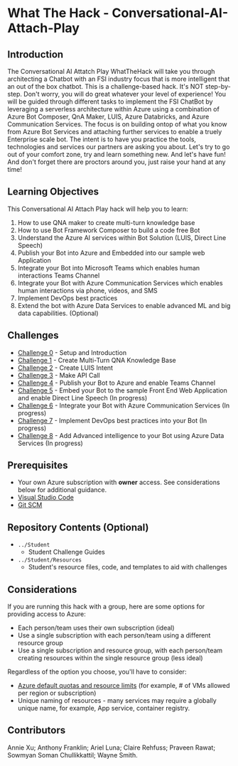 # What The Hack - Conversational-AI-Attach-Play

## Introduction
The Conversational AI Attatch Play WhatTheHack will take you through architecting a Chatbot with an FSI industry focus that is more intelligent that an out of the box chatbot. This is a challenge-based hack. It's NOT step-by-step. Don't worry, you will do great whatever your level of experience! You will be guided through different tasks to implement the FSI ChatBot by leveraging a serverless architecture within Azure using a combination of Azure Bot Composer, QnA Maker, LUIS, Azure Databricks, and Azure Communication Services. The focus is on building ontop of what you know from Azure Bot Services and attaching further services to enable a truely Enterprise scale bot.  The intent is to have you practice the tools, technologies and services our partners are asking you about. Let's try to go out of your comfort zone, try and learn something new. And let's have fun! And don't forget there are proctors around you, just raise your hand at any time!


## Learning Objectives

This Conversational AI Attach Play hack will help you to learn:
1. How to use QNA maker to create multi-turn knowledge base
1. How to use Bot Framework Composer to build a code free Bot
1. Understand the Azure AI services within Bot Solution (LUIS, Direct Line Speech)
1. Publish your Bot into Azure and Embedded into our sample web Application 
1. Integrate your Bot into Microsoft Teams which enables human interactions Teams Channel
1. Integrate your Bot with Azure Communication Services which enables human interactions via phone, videos, and SMS
1. Implement DevOps best practices
1. Extend the bot with Azure Data Services to enable advanced ML and big data capabilities. (Optional)

## Challenges
 - [Challenge 0](./Student/Challenge0-Setup.md) - Setup and Introduction
 - [Challenge 1](./Student/Challenge1-QnA.md) - Create Multi-Turn QNA Knowledge Base
 - [Challenge 2](./Student/Challenge2-LUIS.md) - Create LUIS Intent
 - [Challenge 3](./Student/Challenge3-API.md) - Make API Call  
 - [Challenge 4](./Student/Challenge4-Deployment.md) - Publish your Bot to Azure and enable Teams Channel
 - [Challenge 5](./Student/Challenge5-FrontEnd.md) - Embed your Bot to the sample Front End Web Application and enable Direct Line Speech (In progress)
 - [Challenge 6](./Student/Challenge6.md) - Integrate your Bot with Azure Communication Services (In progress)
 - [Challenge 7](./Student/Challenge7.md) - Implement DevOps best practices into your Bot (In progress)
 - [Challenge 8](./Student/Challenge8.md) - Add Advanced intelligence to your Bot using Azure Data Services (In progress)

## Prerequisites
- Your own Azure subscription with **owner** access. See considerations below for additional guidance.
- [Visual Studio Code](https://code.visualstudio.com)
- [Git SCM](https://git-scm.com/download)

## Repository Contents (Optional)
- `../Student`
  - Student Challenge Guides
- `../Student/Resources`
  - Student's resource files, code, and templates to aid with challenges

## Considerations

If you are running this hack with a group, here are some options for providing access to Azure:
- Each person/team uses their own subscription (ideal)
- Use a single subscription with each person/team using a different resource group
- Use a single subscription and resource group, with each person/team creating resources within the single resource group (less ideal)

Regardless of the option you choose, you'll have to consider:
- [Azure default quotas and resource limits](https://docs.microsoft.com/en-us/azure/azure-resource-manager/management/azure-subscription-service-limits) (for example, # of VMs allowed per region or subscription)
- Unique naming of resources - many services may require a globally unique name, for example, App service, container registry.

## Contributors
Annie Xu;
Anthony Franklin;
Ariel Luna;
Claire Rehfuss;
Praveen Rawat;
Sowmyan Soman Chullikkattil;
Wayne Smith.
